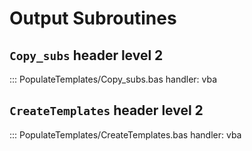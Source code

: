 # Output Subroutines

## `Copy_subs` header level 2

::: PopulateTemplates/Copy_subs.bas
    handler: vba



## `CreateTemplates` header level 2

::: PopulateTemplates/CreateTemplates.bas
    handler: vba


